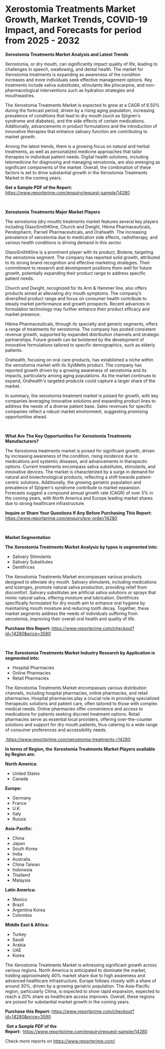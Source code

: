 <p><h1>Xerostomia Treatments Market Growth, Market Trends, COVID-19 Impact, and Forecasts for period from 2025 - 2032</h1></p><p><strong>Xerostomia Treatments Market Analysis and Latest Trends</strong></p>
<p><p>Xerostomia, or dry mouth, can significantly impact quality of life, leading to challenges in speech, swallowing, and dental health. The market for Xerostomia treatments is expanding as awareness of the condition increases and more individuals seek effective management options. Key treatments include saliva substitutes, stimulants like pilocarpine, and non-pharmacological interventions such as hydration strategies and mouthwashes. </p><p>The Xerostomia Treatments Market is expected to grow at a CAGR of 6.50% during the forecast period, driven by a rising aging population, increasing prevalence of conditions that lead to dry mouth (such as Sjögren's syndrome and diabetes), and the side effects of certain medications. Additionally, advancements in product formulations and the introduction of innovative therapies that enhance salivary function are contributing to market growth. </p><p>Among the latest trends, there is a growing focus on natural and herbal treatments, as well as personalized medicine approaches that tailor therapies to individual patient needs. Digital health solutions, including telemedicine for diagnosing and managing xerostomia, are also emerging as significant components of the market. Overall, the combination of these factors is set to drive substantial growth in the Xerostomia Treatments Market in the coming years.</p></p>
<p><strong>Get a Sample PDF of the Report:&nbsp;</strong> <a href="https://www.reportprime.com/enquiry/request-sample/14280?utm_campaign=3072&utm_medium=2&utm_source=Github&utm_content=ia&utm_term=20032025&utm_id=xerostomia-treatments">https://www.reportprime.com/enquiry/request-sample/14280</a></p>
<p>&nbsp;</p>
<p><strong>Xerostomia Treatments Major Market Players</strong></p>
<p><p>The xerostomia (dry mouth) treatments market features several key players including GlaxoSmithKline, Church and Dwight, Hikma Pharmaceuticals, Pendopharm, Parnell Pharmaceuticals, and Orahealth. The increasing prevalence of xerostomia due to medication side effects, radiotherapy, and various health conditions is driving demand in this sector.</p><p>GlaxoSmithKline is a prominent player with its product, Biotene, targeting the xerostomia segment. The company has reported solid growth, attributed to its strong brand recognition and effective marketing strategies. Their commitment to research and development positions them well for future growth, potentially expanding their product range to address specific patient needs.</p><p>Church and Dwight, recognized for its Arm & Hammer line, also offers products aimed at alleviating dry mouth symptoms. The company’s diversified product range and focus on consumer health contribute to steady market performance and growth prospects. Recent advances in formulation technology may further enhance their product efficacy and market presence.</p><p>Hikma Pharmaceuticals, through its specialty and generic segments, offers a range of treatments for xerostomia. The company has posted consistent revenue growth, supported by expanded distribution channels and strategic partnerships. Future growth can be bolstered by the development of innovative formulations tailored to specific demographics, such as elderly patients.</p><p>Orahealth, focusing on oral care products, has established a niche within the xerostomia market with its XyliMelts product. The company has reported growth driven by a growing awareness of xerostomia and its impacts, particularly among aging populations. As the market continues to expand, Orahealth's targeted products could capture a larger share of the market.</p><p>In summary, the xerostomia treatment market is poised for growth, with key companies leveraging innovative solutions and expanding product lines to address the needs of a diverse patient base. Sales revenues for specific companies reflect a robust market environment, suggesting promising opportunities ahead.</p></p>
<p>&nbsp;</p>
<p><strong>What Are The Key Opportunities For Xerostomia Treatments Manufacturers?</strong></p>
<p><p>The Xerostomia treatments market is poised for significant growth, driven by increasing awareness of the condition, rising incidence due to medications and systemic diseases, and advancements in therapeutic options. Current treatments encompass saliva substitutes, stimulants, and innovative devices. The market is characterized by a surge in demand for natural and biotechnological products, reflecting a shift towards patient-centric solutions. Additionally, the growing geriatric population and prevalence of Sjögren's syndrome contribute to market expansion. Forecasts suggest a compound annual growth rate (CAGR) of over 5% in the coming years, with North America and Europe leading market shares due to strong healthcare infrastructure.</p></p>
<p><strong>Inquire or Share Your Questions If Any Before Purchasing This Report:</strong> <a href="https://www.reportprime.com/enquiry/pre-order/14280?utm_campaign=3072&utm_medium=2&utm_source=Github&utm_content=ia&utm_term=20032025&utm_id=xerostomia-treatments">https://www.reportprime.com/enquiry/pre-order/14280</a></p>
<p>&nbsp;</p>
<p><strong>Market Segmentation</strong></p>
<p><strong>The Xerostomia Treatments Market Analysis by types is segmented into:</strong></p>
<p><ul><li>Salivary Stimulants</li><li>Salivary Substitutes</li><li>Dentifrices</li></ul></p>
<p><p>The Xerostomia Treatments Market encompasses various products designed to alleviate dry mouth. Salivary stimulants, including medications and lozenges, promote natural saliva production, providing relief from discomfort. Salivary substitutes are artificial saliva solutions or sprays that mimic natural saliva, offering moisture and lubrication. Dentifrices specifically formulated for dry mouth aim to enhance oral hygiene by maintaining mouth moisture and reducing tooth decay. Together, these market segments address the needs of individuals suffering from xerostomia, improving their overall oral health and quality of life.</p></p>
<p><strong>Purchase this Report:&nbsp;</strong><a href="https://www.reportprime.com/checkout?id=14280&price=3590&utm_campaign=3072&utm_medium=2&utm_source=Github&utm_content=ia&utm_term=20032025&utm_id=xerostomia-treatments">https://www.reportprime.com/checkout?id=14280&price=3590</a></p>
<p>&nbsp;</p>
<p><strong>The Xerostomia Treatments Market Industry Research by Application is segmented into:</strong></p>
<p><ul><li>Hospital Pharmacies</li><li>Online Pharmacies</li><li>Retail Pharmacies</li></ul></p>
<p><p>The Xerostomia Treatments Market encompasses various distribution channels, including hospital pharmacies, online pharmacies, and retail pharmacies. Hospital pharmacies play a crucial role in providing specialized therapeutic solutions and patient care, often tailored to those with complex medical needs. Online pharmacies offer convenience and access to medications for patients seeking discreet treatment options. Retail pharmacies serve as essential local providers, offering over-the-counter solutions and support for dry mouth patients, thus catering to a wide range of consumer preferences and accessibility needs.</p></p>
<p><a href="https://www.reportprime.com/xerostomia-treatments-r14280?utm_campaign=3072&utm_medium=2&utm_source=Github&utm_content=ia&utm_term=20032025&utm_id=xerostomia-treatments">&nbsp;https://www.reportprime.com/xerostomia-treatments-r14280</a></p>
<p><strong>In terms of Region, the Xerostomia Treatments Market Players available by Region are:</strong></p>
<p>
    <p> <strong> North America: </strong>
        <ul>
            <li>United States</li>
            <li>Canada</li>
        </ul>
        </p> 
    <p> <strong> Europe: </strong>
        <ul>
            <li>Germany</li>
            <li>France</li>
            <li>U.K.</li>
            <li>Italy</li>
            <li>Russia</li>
        </ul>
        </p> 
    <p> <strong> Asia-Pacific: </strong>
        <ul>
            <li>China</li>
            <li>Japan</li>
            <li>South Korea</li>
            <li>India</li>
            <li>Australia</li>
            <li>China Taiwan</li>
            <li>Indonesia</li>
            <li>Thailand</li>
            <li>Malaysia</li>
        </ul>
        </p> 
    <p> <strong> Latin America: </strong>
        <ul>
            <li>Mexico</li>
            <li>Brazil</li>
            <li>Argentina Korea</li>
            <li>Colombia</li>
        </ul>
        </p> 
    <p> <strong> Middle East & Africa: </strong>
        <ul>
            <li>Turkey</li>
            <li>Saudi</li>
            <li>Arabia</li>
            <li>UAE</li>
            <li>Korea</li>
        </ul>
    </p>
    </p>
<p><p>The Xerostomia Treatments Market is witnessing significant growth across various regions. North America is anticipated to dominate the market, holding approximately 40% market share due to high awareness and advanced healthcare infrastructure. Europe follows closely with a share of around 30%, driven by a growing geriatric population. The Asia-Pacific region, particularly China, is expected to show rapid expansion, expected to reach a 20% share as healthcare access improves. Overall, these regions are poised for substantial market growth in the coming years.</p></p>
<p><strong>Purchase this Report: </strong><a href="https://www.reportprime.com/checkout?id=14280&price=3590&utm_campaign=3072&utm_medium=2&utm_source=Github&utm_content=ia&utm_term=20032025&utm_id=xerostomia-treatments">https://www.reportprime.com/checkout?id=14280&price=3590</a></p>
<p>&nbsp;<strong>Get a Sample PDF of the Report:&nbsp;&nbsp;</strong><a href="https://www.reportprime.com/enquiry/request-sample/14280?utm_campaign=3072&utm_medium=2&utm_source=Github&utm_content=ia&utm_term=20032025&utm_id=xerostomia-treatments">https://www.reportprime.com/enquiry/request-sample/14280</a></p>
<p><strong></strong></p>
<p>Check more reports on <a href="https://www.reportprime.com/?utm_campaign=3072&utm_medium=2&utm_source=Github&utm_content=ia&utm_term=20032025&utm_id=xerostomia-treatments">https://www.reportprime.com/</a></p>